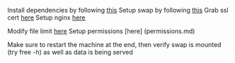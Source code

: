

Install dependencies by following [this](dependencies.md)
Setup swap by following [this](swap.md)
Grab ssl cert [here](ssl.md)
Setup nginx [here](nginx_config.md)


Modify file limit [here](file_limit.md)
Setup permissions [here] (permissions.md)

Make sure to restart the machine at the end, then verify swap is mounted (try free -h) as well as data is being served


